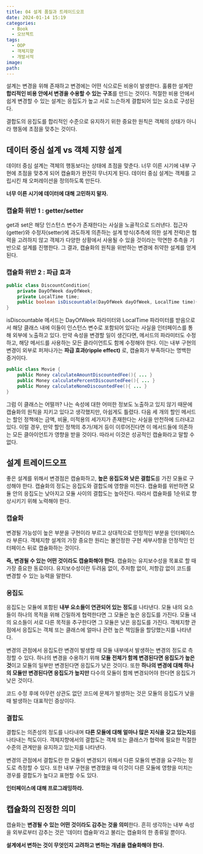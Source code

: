 ```yaml
---
title: 04 설계 품질과 트레이드오프
date: 2024-01-14 15:19
categories:
  - Book
  - 오브젝트
tags:
  - OOP
  - 객체지향
  - 개발서적
image: 
path:
---
```


설계는 변경을 위해 존재하고 변경에는 어떤 식으로든 비용이 발생한다.
훌륭한 설계란 **합리적인 비용 안에서 변경을 수용할 수 있는 구조**를 만드는 것이다. 적절한 비용 안에서 쉽게 변경할 수 있는 설계는 응집도가 높고 서로 느슨하게 결합되어 있는 요소로 구성된다.

결합도의 응집도를 합리적인 수준으로 유지하기 위한 중요한 원칙은 객체의 상태가 아니라 행동에 초점을 맞추는 것이다.

## 데이터 중심 설계 vs 객체 지향 설계
데이터 중심 설계는 객체의 행동보다는 상태에 초점을 맞춘다. 너무 이른 시기에 내부 구현에 초점을 맞추게 되어 캡슐화가 완전히 무너지게 된다. 데이터 중심 설계는 객체를 고립시킨 채 오퍼레이션을 정의하도록 만든다.

**너무 이른 시기에 데이터에 대해 고민하지 말자.**
### 캡슐화 위반 1 : getter/setter
get과 set은 해당 인스턴스 변수가 존재한다는 사실을 노골적으로 드러낸다.
접근자(getter)와 수정자(setter)에 과도하게 의존하는 설계 방식(추측에 의한 설계 전략)은 협력을 고려하지 않고 객체가 다양한 상황에서 사용될 수 있을 것이라는 막연한 추측을 기반으로 설계를 진행한다. 그 결과, 캡슐화의 원칙을 위반하는 변경에 취약한 설계를 얻게 된다.

### 캡슐화 위반 2 : 파급 효과
```java
public class DiscountCondition{
	private DayOfWeek dayOfWeek;
	private LocalTime time;
	public boolean isDiscountable(DayOfWeek dayOfWeek, LocalTime time){...}
}
```

isDiscountable 메서드는 DayOfWeek 파라미터와 LocalTime 파라미터를 받음으로서 해당 클래스 내에 이들이 인스턴스 변수로 포함되어 있다는 사실을 인터페이스를 통해 외부에 노출하고 있다. 만약 속성을 변경할 일이 생긴다면, 메서드의 파라미터도 수정하고, 해당 메서드를 사용하는 모든 클라이언트도 함께 수정해야 한다. 이는 내부 구현의 변경이 외부로 퍼져나가는 **파급 효과(ripple effect)** 로, 캡슐화가 부족하다는 명백한 증거이다.

```java
public class Movie {  
    public Money calculateAmountDiscountedFee(){ ... }  
    public Money calculatePercentDiscountedFee(){ ... }  
    public Money calculateNoneDiscountedFee(){ ... }  
}
```

그럼 이 클래스는 어떨까? 나는 속성에 대한 어떠한 정보도 노출하고 있지 않기 때문에 캡슐화의 원칙을 지키고 있다고 생각했지만, 아쉽게도 틀렸다. 다음 세 개의 할인 메서드는 할인 정책에는 금액, 비율, 미적용의 세가지가 존재한다는 사실을 만천하에 드러내고 있다.
이럴 경우, 만약 할인 정책의 추가/제거 등이 이루어진다면 이 메서드들에 의존하는 모든 클아이언트가 영향을 받을 것이다. 따라서 이것은 성공적인 캡슐화라고 말할 수 없다.

## 설계 트레이드오프
좋은 설계를 위해서 변경점은 캡슐화하고, **높은 응집도와 낮은 결합도**를 가진 모듈로 구성해야 한다.
캡슐화의 정도는 응집도와 결합도에 영향을 미친다. 캡슐화를 위반하면 모듈 안의 응집도는 낮아지고 모듈 사이의 결합도는 높아진다. 따라서 캡슐화를 1순위로 향상시키기 위해 노력해야 한다.
### 캡슐화
변경될 가능성이 높은 부분을 구현이라 부르고 상대적으로 안정적인 부분을 인터페이스라 부른다.
객체지향 설계의 가장 중요한 원리는 불안정한 구현 세부사항을 안정적인 인터페이스 뒤로 캡슐화하는 것이다. 

**즉, 변경될 수 있는 어떤 것이라도 캡슐화해야 한다.** 
캡슐화는 유지보수성을 목표로 할 때 가장 중요한 동료이다.
유지보수성이란 두려움 없이, 주저함 없이, 저항감 없이 코드를 변경할 수 있는 능력을 말한다.

### 응집도
응집도는 모듈에 포함된 **내부 요소들이 연관되어 있는 정도**를 나타낸다. 모듈 내의 요소들이 하나의 목적을 위해 긴밀하게 협력한다면 그 모듈은 높은 응집도를 가진다. 모듈 내의 요소들이 서로 다른 목적을 추구한다면 그 모듈은 낮은 응집도를 가진다. 객체지향 관점에서 응집도는 객체 또는 클래스에 얼마나 관련 높은 책임들을 할당했는지를 나타낸다.

변경의 관점에서 응집도란 변경이 발생할 때 모듈 내부에서 발생하는 변경의 정도로 측정할 수 있다.
하나의 변경을 수용하기 위해 **모듈 전체가 함께 변경된다면 응집도가 높은 것**이고 모듈의 일부만 변경된다면 응집도가 낮은 것이다. 또한 **하나의 변경에 대해 하나의 모듈만 변경된다면 응집도가 높지만** 다수의 모듈이 함께 변경되어야 한다면 응집도가 낮은 것이다.

코드 수정 후에 아무런 상관도 없던 코드에 문제가 발생하는 것은 모듈의 응집도가 낮을 때 발생하는 대표적인 증상이다.
### 결합도
결합도는 의존성의 정도를 나타내며 **다른 모듈에 대해 얼마나 많은 지식을 갖고 있는지**를 나타내는 척도이다. 객체지향에서의 결합도는 객체 또는 클래스가 협력에 필요한 적절한 수준의 관계만을 유지하고 있는지를 나타낸다.

변경의 관점에서 결합도란 한 모듈이 변경되기 위해서 다른 모듈의 변경을 요구하는 정도로 측정할 수 있다. 또한 내부 구현을 변경했을 때 이것이 다른 모듈에 영향을 미치는 경우를 결합도가 높다고 표현할 수도 있다.

**인터페이스에 대해 프로그래밍하라.**

## 캡슐화의 진정한 의미
캡슐화는 **변경될 수 있는 어떤 것이라도 감추는 것을 의미**한다. 흔히 생각하는 내부 속성을 외부로부터 감추는 것은 '데이터 캡슐화'라고 불리는 캡슐화의 한 종류일 뿐이다.

**설계에서 변하는 것이 무엇인지 고려하고 변하는 개념을 캡슐화해야 한다.**